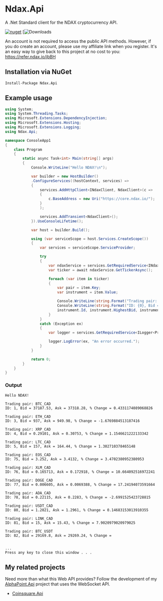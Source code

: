 ﻿# Ndax.Api
A .Net Standard client for the NDAX cryptocurrency API.

[![nuget](https://img.shields.io/nuget/v/Ndax.Api.svg)](https://www.nuget.org/packages/Ndax.Api/)
[![Downloads](https://img.shields.io/nuget/dt/Ndax.Api.svg)

An account is not required to access the public API methods. 
However, if you do create an account, please use my affiliate link when you register.
It's an easy way to give back to this project at no cost to you: https://refer.ndax.io/jbBH


## Installation via NuGet
```
Install-Package Ndax.Api
```

## Example usage

```csharp
using System;
using System.Threading.Tasks;
using Microsoft.Extensions.DependencyInjection;
using Microsoft.Extensions.Hosting;
using Microsoft.Extensions.Logging;
using Ndax.Api;

namespace ConsoleApp1
{
    class Program
    {
        static async Task<int> Main(string[] args)
        {
            Console.WriteLine("Hello NDAX!\n");

            var builder = new HostBuilder()
            .ConfigureServices((hostContext, services) =>
            {
                services.AddHttpClient<INdaxClient, NdaxClient>(c =>
                {
                    c.BaseAddress = new Uri("https://core.ndax.io/");
                }
                );

                services.AddTransient<NdaxClient>();
            }).UseConsoleLifetime();

            var host = builder.Build();

            using (var serviceScope = host.Services.CreateScope())
            {
                var services = serviceScope.ServiceProvider;

                try
                {
                    var ndaxService = services.GetRequiredService<INdaxClient>();
                    var ticker = await ndaxService.GetTickerAsync();

                    foreach (var item in ticker)
                    {
                        var pair = item.Key;
                        var instrument = item.Value;

                        Console.WriteLine(string.Format("Trading pair: {0}", pair));
                        Console.WriteLine(string.Format("ID: {0}, Bid = {1}, Ask = {2}, % Change = {3}\n",
                        instrument.Id, instrument.HighestBid, instrument.LowestAsk, instrument.PercentChange));
                    }
                }
                catch (Exception ex)
                {
                    var logger = services.GetRequiredService<ILogger<Program>>();

                    logger.LogError(ex, "An error occurred.");
                }
            }

            return 0;
        }
    }
}

```

### Output
```
Hello NDAX!

Trading pair: BTC_CAD
ID: 1, Bid = 37187.53, Ask = 37318.28, % Change = 0.4331174089068826

Trading pair: ETH_CAD
ID: 3, Bid = 937, Ask = 949.98, % Change = -1.6769884513187416

Trading pair: XRP_CAD
ID: 4, Bid = 0.29101, Ask = 0.30753, % Change = 1.1546621222133342

Trading pair: LTC_CAD
ID: 5, Bid = 157, Ask = 164.44, % Change = 1.302710378465148

Trading pair: EOS_CAD
ID: 75, Bid = 3.252, Ask = 3.4132, % Change = 3.4702380952380953

Trading pair: XLM_CAD
ID: 76, Bid = 0.165713, Ask = 0.172918, % Change = 10.664092516972241

Trading pair: DOGE_CAD
ID: 77, Bid = 0.006605, Ask = 0.0069388, % Change = 17.24194073591664

Trading pair: ADA_CAD
ID: 78, Bid = 0.22115, Ask = 0.2283, % Change = -2.6991525423728815

Trading pair: USDT_CAD
ID: 80, Bid = 1.2821, Ask = 1.2961, % Change = 0.14683153013910355

Trading pair: LINK_CAD
ID: 81, Bid = 15, Ask = 15.43, % Change = 7.9020979020979025

Trading pair: BTC_USDT
ID: 82, Bid = 29169.8, Ask = 29269.24, % Change =


...
Press any key to close this window . . .

```

## My related projects

Need more than what this Web API provides?  Follow the development of my [AlphaPoint.Api](https://github.com/RobJohnston/AlphaPoint.Api) project that uses the WebSocket API.

* [Coinsquare.Api](https://github.com/RobJohnston/Coinsquare.Api)
